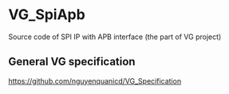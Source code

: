 # VG_SpiApb
Source code of SPI IP with APB interface
(the part of VG project)

## General VG specification
https://github.com/nguyenquanicd/VG_Specification



